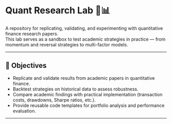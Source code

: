 # Quant Research Lab 🧪📊

A repository for replicating, validating, and experimenting with quantitative finance research papers.  
This lab serves as a sandbox to test academic strategies in practice — from momentum and reversal strategies to multi-factor models.

---

## 📌 Objectives
- Replicate and validate results from academic papers in quantitative finance.  
- Backtest strategies on historical data to assess robustness.  
- Compare academic findings with practical implementation (transaction costs, drawdowns, Sharpe ratios, etc.).  
- Provide reusable code templates for portfolio analysis and performance evaluation.  

---
